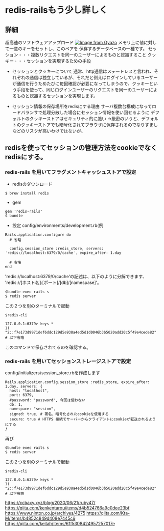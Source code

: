 # redis-railsもう少し詳しく

## 詳細
超高速のソフトウェアアップロード
[![Image from Gyazo](https://i.gyazo.com/37e62014dfccef4d30d5e1687d536823.png)](https://gyazo.com/37e62014dfccef4d30d5e1687d536823)
メモリ上に値に対して一意のキーをセットし、このペアを 保存するデータベースの一種です。
セッション・・・複数リクエストを同一のユーザーによるものと認識すること
クッキー・・・セッションを実現するための手段

* セッションとクッキーについて
通常、http通信はステートレスと言われ、それぞれの通信は独立しているが、それだと例えばログインしているユーザーが通信を行うためたびに毎回確認が必要になってしまうので、クッキーという手段を使って、同じログインユーザーのリクエストを同一のユーザーによるものと認識するセッションを実現します。

* セッション情報の保存場所をredisにする理由
サーバ複数台構成になってロードバランサで処理分散した場合にセッション情報を使い回せるように
デフォルトのクッキーストアはセキュリティ的に脆い →厳密のいうと、デフォルトのクッキーストアでも暗号化されてブラウザに保存されるのでなりすましなどのリスクが高いわけではないが。

## redisを使ってセッションの管理方法をcookieでなくredisにする。

### redis-rails を用いてフラグメントキャッシュストアで設定

* redisのダウンロード
```
$ brew install redis
```

* gem
```
gem 'redis-rails'
$ bundle
```
* 設定
config/environments/development.rb(例
```
Rails.application.configure do
  # 省略

  config.session_store :redis_store, servers: 'redis://localhost:6379/0/cache', expire_after: 1.day

  # 省略
end
```
'redis://localhost:6379/0/cache'の記述は、以下のように分解できます、
'redis://[ホスト名]:[ポート]/[db]/[namespase]'。

```
$bundle exec rails s
$ redis server
```
この２つを別のターミナルで起動

```
$redis-cli

127.0.0.1:6379> keys *
1) "2::f7e173d9971def6ddc129d5e938a4ed5d1d0046b3b5020add20c5f49e4cede82"
# 以下省略

```
このコマンドで保存されてるのを確認する。

### redis-rails を用いてセッションストレージストアで設定

config/initializers/session_store.rbを作成します

```
Rails.application.config.session_store :redis_store, expire_after: 1.day, servers: {
  host: "localhost",
  port: 6379,
  #password: 'password', 今回は使わない
  db: 1,
  namespace: "session",
  signed: true, # 署名、暗号化されたcookieを使用する
  secure: true # HTTPS 接続でサーバーからクライアントにcookieが転送されるようにする
}
```
再び
```
$bundle exec rails s
$ redis server
```
この２つを別のターミナルで起動

```
$redis-cli

127.0.0.1:6379> keys *
1) "2::f7e173d9971def6ddc129d5e938a4ed5d1d0046b3b5020add20c5f49e4cede82"
# 以下省略

```
https://ccbaxy.xyz/blog/2020/06/21/ruby47/
https://qiita.com/kenkentarou/items/d4b524766a9c0dee23bf
https://www.ninton.co.jp/archives/4275
https://qiita.com/Kta-M/items/b4852c849d408e7445c6
https://qiita.com/keitah/items/61f5308424957257017e
